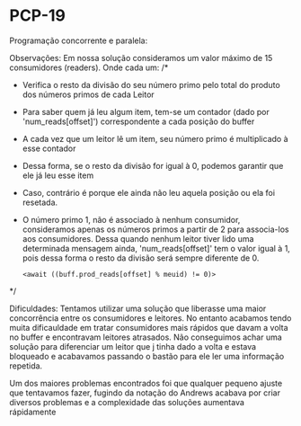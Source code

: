 # PCP-19
Programação concorrente e paralela:


Observações:
Em nossa solução consideramos um valor máximo de 15 consumidores (readers). Onde cada um:
/*
  * Verifica o resto da divisão do seu número primo pelo total do produto dos números primos de cada Leitor
  * Para saber quem já leu algum item, tem-se um contador (dado por 'num_reads[offset]') correspondente a cada posição do buffer
  * A cada vez que um leitor lê um item, seu número primo é multiplicado à esse contador
  * Dessa forma, se o resto da divisão for igual à 0, podemos garantir que ele já leu esse item
  * Caso, contrário é porque ele ainda não leu aquela posição ou ela foi resetada.
  * O número primo 1, não é associado à nenhum consumidor, consideramos apenas os números primos a partir de 2 para associa-los aos consumidores. Dessa quando nenhum leitor tiver lido uma determinada mensagem ainda, 'num_reads[offset]' tem o valor igual à 1, pois dessa forma o resto da divisão será sempre diferente de 0.

        <await ((buff.prod_reads[offset] % meuid) != 0)>
*/

Dificuldades:
Tentamos utilizar uma solução que liberasse uma maior concorrência entre os consumidores e leitores. No entanto acabamos tendo muita dificauldade em tratar consumidores mais rápidos que davam a volta no buffer e encontravam leitores atrasados. Não conseguimos achar uma solução para diferenciar um leitor que j tinha dado a volta e estava bloqueado e acabavamos passando o bastão para ele ler uma informação repetida.

Um dos maiores problemas encontrados foi que qualquer pequeno ajuste que tentavamos fazer, fugindo da notação do Andrews acabava por criar diversos problemas e a complexidade das soluções aumentava rápidamente
